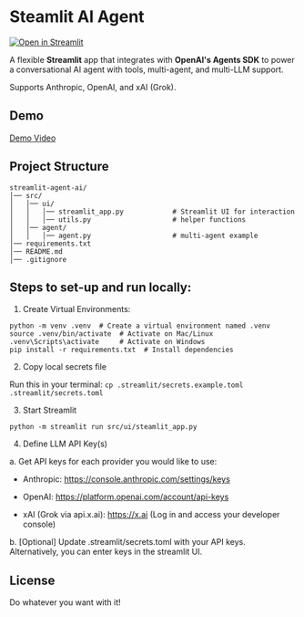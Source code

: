 # Steamlit AI Agent

[![Open in Streamlit](https://static.streamlit.io/badges/streamlit_badge_black_white.svg)](https://agent-chat.streamlit.app/)

A flexible **Streamlit** app that integrates with **OpenAI's Agents SDK** to power a conversational AI agent with tools, multi-agent, and multi-LLM support.

Supports Anthropic, OpenAI, and xAI (Grok).

## Demo
[Demo Video](https://github.com/user-attachments/assets/bf093db0-b398-4755-8ac7-783ca0597a37)

## Project Structure

```
streamlit-agent-ai/
│── src/                           
│   │── ui/                             
│   │   │── streamlit_app.py            # Streamlit UI for interaction
│   │   │── utils.py                    # helper functions
│   │── agent/
│   │   │── agent.py                    # multi-agent example
│── requirements.txt                
│── README.md                        
│── .gitignore                        

```

## Steps to set-up and run locally:

1. Create Virtual Environments:
```
python -m venv .venv  # Create a virtual environment named .venv
source .venv/bin/activate  # Activate on Mac/Linux
.venv\Scripts\activate     # Activate on Windows
pip install -r requirements.txt  # Install dependencies
```

2. Copy local secrets file

Run this in your terminal:
```cp .streamlit/secrets.example.toml .streamlit/secrets.toml```

3. Start Streamlit 

```
python -m streamlit run src/ui/steamlit_app.py
```

4. Define LLM API Key(s)

a. Get API keys for each provider you would like to use:

- Anthropic: https://console.anthropic.com/settings/keys

- OpenAI: https://platform.openai.com/account/api-keys

- xAI (Grok via api.x.ai): https://x.ai (Log in and access your developer console)

b. [Optional] Update .streamlit/secrets.toml with your API keys. Alternatively, you can enter keys in the streamlit UI.

## License

Do whatever you want with it!

